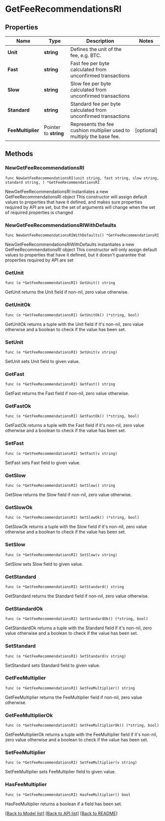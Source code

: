 # GetFeeRecommendationsRI

## Properties

Name | Type | Description | Notes
------------ | ------------- | ------------- | -------------
**Unit** | **string** | Defines the unit of the fee, e.g. BTC. | 
**Fast** | **string** | Fast fee per byte calculated from unconfirmed transactions | 
**Slow** | **string** | Slow fee per byte calculated from unconfirmed transactions | 
**Standard** | **string** | Standard fee per byte calculated from unconfirmed transactions | 
**FeeMultiplier** | Pointer to **string** | Represents the fee cushion multiplier used to multiply the base fee. | [optional] 

## Methods

### NewGetFeeRecommendationsRI

`func NewGetFeeRecommendationsRI(unit string, fast string, slow string, standard string, ) *GetFeeRecommendationsRI`

NewGetFeeRecommendationsRI instantiates a new GetFeeRecommendationsRI object
This constructor will assign default values to properties that have it defined,
and makes sure properties required by API are set, but the set of arguments
will change when the set of required properties is changed

### NewGetFeeRecommendationsRIWithDefaults

`func NewGetFeeRecommendationsRIWithDefaults() *GetFeeRecommendationsRI`

NewGetFeeRecommendationsRIWithDefaults instantiates a new GetFeeRecommendationsRI object
This constructor will only assign default values to properties that have it defined,
but it doesn't guarantee that properties required by API are set

### GetUnit

`func (o *GetFeeRecommendationsRI) GetUnit() string`

GetUnit returns the Unit field if non-nil, zero value otherwise.

### GetUnitOk

`func (o *GetFeeRecommendationsRI) GetUnitOk() (*string, bool)`

GetUnitOk returns a tuple with the Unit field if it's non-nil, zero value otherwise
and a boolean to check if the value has been set.

### SetUnit

`func (o *GetFeeRecommendationsRI) SetUnit(v string)`

SetUnit sets Unit field to given value.


### GetFast

`func (o *GetFeeRecommendationsRI) GetFast() string`

GetFast returns the Fast field if non-nil, zero value otherwise.

### GetFastOk

`func (o *GetFeeRecommendationsRI) GetFastOk() (*string, bool)`

GetFastOk returns a tuple with the Fast field if it's non-nil, zero value otherwise
and a boolean to check if the value has been set.

### SetFast

`func (o *GetFeeRecommendationsRI) SetFast(v string)`

SetFast sets Fast field to given value.


### GetSlow

`func (o *GetFeeRecommendationsRI) GetSlow() string`

GetSlow returns the Slow field if non-nil, zero value otherwise.

### GetSlowOk

`func (o *GetFeeRecommendationsRI) GetSlowOk() (*string, bool)`

GetSlowOk returns a tuple with the Slow field if it's non-nil, zero value otherwise
and a boolean to check if the value has been set.

### SetSlow

`func (o *GetFeeRecommendationsRI) SetSlow(v string)`

SetSlow sets Slow field to given value.


### GetStandard

`func (o *GetFeeRecommendationsRI) GetStandard() string`

GetStandard returns the Standard field if non-nil, zero value otherwise.

### GetStandardOk

`func (o *GetFeeRecommendationsRI) GetStandardOk() (*string, bool)`

GetStandardOk returns a tuple with the Standard field if it's non-nil, zero value otherwise
and a boolean to check if the value has been set.

### SetStandard

`func (o *GetFeeRecommendationsRI) SetStandard(v string)`

SetStandard sets Standard field to given value.


### GetFeeMultiplier

`func (o *GetFeeRecommendationsRI) GetFeeMultiplier() string`

GetFeeMultiplier returns the FeeMultiplier field if non-nil, zero value otherwise.

### GetFeeMultiplierOk

`func (o *GetFeeRecommendationsRI) GetFeeMultiplierOk() (*string, bool)`

GetFeeMultiplierOk returns a tuple with the FeeMultiplier field if it's non-nil, zero value otherwise
and a boolean to check if the value has been set.

### SetFeeMultiplier

`func (o *GetFeeRecommendationsRI) SetFeeMultiplier(v string)`

SetFeeMultiplier sets FeeMultiplier field to given value.

### HasFeeMultiplier

`func (o *GetFeeRecommendationsRI) HasFeeMultiplier() bool`

HasFeeMultiplier returns a boolean if a field has been set.


[[Back to Model list]](../README.md#documentation-for-models) [[Back to API list]](../README.md#documentation-for-api-endpoints) [[Back to README]](../README.md)


